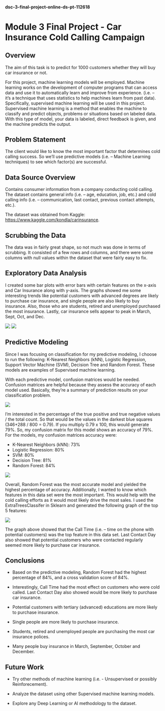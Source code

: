 #### dsc-3-final-project-online-ds-pt-112618

# Module 3 Final Project - Car Insurance Cold Calling Campaign


## Overview

The aim of this task is to predict for 1000 customers whether they will buy car insurance or not.

For this project, machine learning models will be employed.  Machine learning works on the development of computer programs that can access data and use it to automatically learn and improve from experience.  (i.e. – it’s a technique that uses statistics to help machines learn from past data). 
Specifically, supervised machine learning will be used in this project.  Supervised machine learning is a method that enables the machine to classify and predict objects, problems or situations based on labeled data.  With this type of model, your data is labeled, direct feedback is given, and the machine predicts the output.  

## Problem Statement

The client would like to know the most important factor that determines cold calling success.  So we’ll use predictive models (i.e. – Machine Learning techniques) to see which factor(s) are successful.

## Data Source Overview

Contains consumer information from a company conducting cold calling.  The dataset contains general info (i.e. – age, education, job, etc.) and cold calling info (i.e. – communication, last contact, previous contact attempts, etc.). 

The dataset was obtained from Kaggle: https://www.kaggle.com/kondla/carinsurance.

## Scrubbing the Data

The data was in fairly great shape, so not much was done in terms of scrubbing. It consisted of a few rows and columns, and there were some columns with null values within the dataset that were fairly easy to fix.

## Exploratory Data Analysis

I created some bar plots with error bars with certain features on the x-axis and Car Insurance along with y-axis.  The graphs showed me some interesting trends like potential customers with advanced degrees are likely to purchase car insurance, and single people are also likely to buy insurance.  Also, those who are students, retired and unemployed purchased the most insurance.  Lastly, car insurance sells appear to peak in March, Sept, Oct, and Dec.  

<img src='https://github.com/Sugaboo/dsc-3-final-project-online-ds-pt-112618/blob/master/mod3graph1.png'>

<img src='https://github.com/Sugaboo/dsc-3-final-project-online-ds-pt-112618/blob/master/mod3graph2.png'>

## Predictive Modeling

Since I was focusing on classification for my predictive modeling, I choose to run the following: K-Nearest Neighbors (kNN), Logistic Regression, Support Vector Machine (SVM), Decision Tree and Random Forest.  These models are examples of Supervised machine learning.  

With each predictive model, confusion matrices would be needed.  Confusion matrices are helpful because they assess the accuracy of each model used.  Basically, they’re a summary of prediction results on your classification problem.  

<img src='https://github.com/Sugaboo/dsc-3-final-project-online-ds-pt-112618/blob/master/mod3graph3.png'>

I’m interested in the percentage of the true positive and true negative values / the total count.  So that would be the values in the darkest blue squares (346+288 / 800 = 0.79).  If you multiply 0.79 x 100, this would generate 79%.  So, my confusion matrix for this model shows an accuracy of 79%.  For the models, my confusion matrices accuracy were:

* 	K-Nearest Neighbors (kNN): 73%
* 	Logistic Regression: 80%
* 	SVM: 80%
* 	Decision Tree: 81%
* 	Random Forest: 84%

<img src='https://github.com/Sugaboo/dsc-3-final-project-online-ds-pt-112618/blob/master/Mod3_Random%20Forest%20CM.png'>

Overall, Random Forest was the most accurate model and yielded the highest percentage of accuracy.  Additionally, I wanted to know which features in this data set were the most important.  This would help with the cold calling efforts as it would most likely drive the most sales.  I used the ExtraTreesClassifer in Sklearn and generated the following graph of the top 5 features: 

<img src='https://github.com/Sugaboo/dsc-3-final-project-online-ds-pt-112618/blob/master/mod3graph4.png'>

The graph above showed that the Call Time (i.e. – time on the phone with potential customers) was the top feature in this data set.  Last Contact Day also showed that potential customers who were contacted regularly seemed more likely to purchase car insurance.

## Conclusions

* Based on the predictive modeling, Random Forest had the highest percentage of 84%, and a cross validation score of 84%. 

* Interestingly, Call Time had the most effect on customers who were cold called. Last Contact Day also showed would be more likely to purchase car insurance.

* Potential customers with tertiary (advanced) educations are more likely to purchase insurance.

* Single people are more likely to purchase insurance.

* Students, retired and unemployed people are purchasing the most car insurance polices.

* Many people buy insurance in March, September, October and December.

## Future Work

* Try other methods of machine learning (i.e. - Unsupervised or possibly Reinforecement).

* Analyze the dataset using other Supervised machine learning models.

* Explore any Deep Learning or AI methodology to the dataset.

